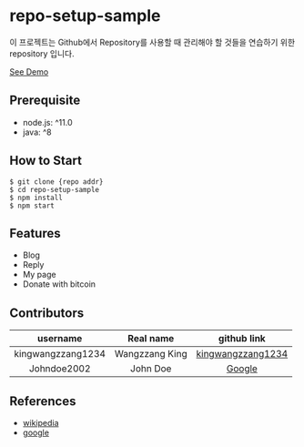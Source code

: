 # repo-setup-sample

이 프로젝트는 Github에서 Repository를 사용할 때 관리해야 할 것들을 연습하기 위한 repository 입니다.

[See Demo](https://github.com/kingwangzzang1234/repo-setup-sample)

## Prerequisite

- node.js: ^11.0
- java: ^8

## How to Start

```shell
$ git clone {repo addr}
$ cd repo-setup-sample
$ npm install
$ npm start
```

## Features

- Blog
- Reply
- My page
- Donate with bitcoin

## Contributors

|username|Real name|github link|
|:--:|:--:|:--:|
|kingwangzzang1234|Wangzzang King|[kingwangzzang1234](https://github.com/kingwangzzang1234)|
|Johndoe2002|John Doe|[Google](https://www.google.com/)|

## References

- [wikipedia](https://www.wikipedia.org/)
- [google](https://www.google.com/)
